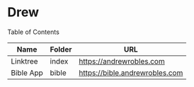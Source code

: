 # Drew

Table of Contents

| Name   | Folder | URL |
|--------|-----|------|
| Linktree |  index | https://andrewrobles.com |
| Bible App | bible | https://bible.andrewrobles.com |
